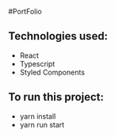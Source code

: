 #PortFolio
 
## Technologies used:
- React
- Typescript
- Styled Components
 
## To run this project:
- yarn install
- yarn run start